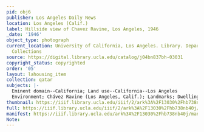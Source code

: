 ```yaml
---
pid: obj6
publisher: Los Angeles Daily News
location: Los Angeles (Calif.)
label: Hillside view of Chavez Ravine, Los Angeles, 1946
_date: '1946'
object_type: photograph
current_location: University of California, Los Angeles. Library. Department of Special
  Collections
source: https://digital.library.ucla.edu/catalog/j04bn837bh-03031
copyright_status: copyrighted
order: '05'
layout: lahousing_item
collection: qatar
subjects: |-
  Eminent domain--California; Land use--California--Los Angeles
  Environment; Chávez Ravine (Los Angeles, Calif.); Landmarks; Dwellings--California--Los Angeles; Mexican American neighborhoods--California--Los Angeles; Aréchiga Family
thumbnail: https://iiif.library.ucla.edu/iiif/2/ark%3A%2F13030%2Fhb738nb40j/full/100,/0/default.jpg
full: https://iiif.library.ucla.edu/iiif/2/ark%3A%2F13030%2Fhb738nb40j/full/600,/0/default.jpg
manifest: https://iiif.library.ucla.edu/ark%3A%2F13030%2Fhb738nb40j/manifest
Note: 
---
```

